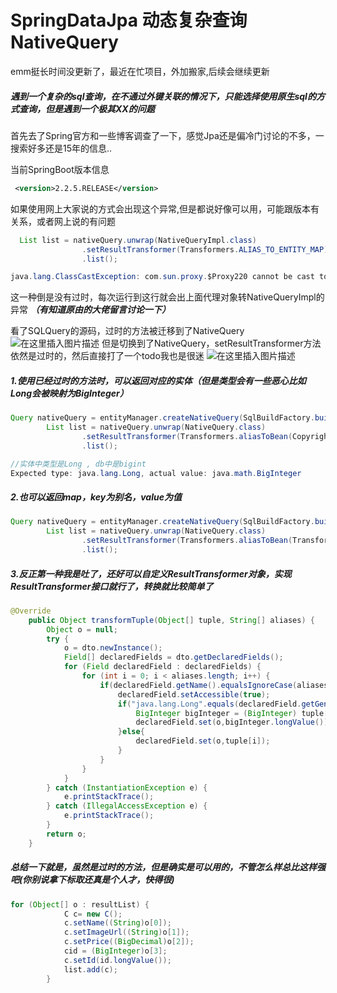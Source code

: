 # SpringDataJpa 动态复杂查询NativeQuery
emm挺长时间没更新了，最近在忙项目，外加搬家,后续会继续更新

##### 遇到一个复杂的sql查询，在不通过外键关联的情况下，只能选择使用原生sql的方式查询，但是遇到一个极其XX的问题
首先去了Spring官方和一些博客调查了一下，感觉Jpa还是偏冷门讨论的不多，一搜索好多还是15年的信息..

当前SpringBoot版本信息
```xml
 <version>2.2.5.RELEASE</version>
```

如果使用网上大家说的方式会出现这个异常,但是都说好像可以用，可能跟版本有关系，或者网上说的有问题
```java
  List list = nativeQuery.unwrap(NativeQueryImpl.class)
                .setResultTransformer(Transformers.ALIAS_TO_ENTITY_MAP)
                .list();
```
```java
java.lang.ClassCastException: com.sun.proxy.$Proxy220 cannot be cast to org.hibernate.query.internal.NativeQueryImpl
```

这一种倒是没有过时，每次运行到这行就会出上面代理对象转NativeQueryImpl的异常 ***（有知道原由的大佬留言讨论一下）***

看了SQLQuery的源码，过时的方法被迁移到了NativeQuery
![在这里插入图片描述](https://img-blog.csdnimg.cn/20200318180354576.png)
但是切换到了NativeQuery，setResultTransformer方法依然是过时的，然后直接打了一个todo我也是很迷
![在这里插入图片描述](https://img-blog.csdnimg.cn/20200318180524684.png)

##### 1.使用已经过时的方法时，可以返回对应的实体（但是类型会有一些恶心比如Long会被映射为BigInteger）
```java
Query nativeQuery = entityManager.createNativeQuery(SqlBuildFactory.buildCopyrightSearchCountSql(copyrightSearchDto));
        List list = nativeQuery.unwrap(NativeQuery.class)
                .setResultTransformer(Transformers.aliasToBean(CopyrightSearchResultDto.class))
                .list();
```
```java
//实体中类型是Long , db中是bigint
Expected type: java.lang.Long, actual value: java.math.BigInteger
```
##### 2.也可以返回map，key为别名，value为值
```java
Query nativeQuery = entityManager.createNativeQuery(SqlBuildFactory.buildCopyrightSearchCountSql(copyrightSearchDto));
        List list = nativeQuery.unwrap(NativeQuery.class)
                .setResultTransformer(Transformers.aliasToBean(Transformers.ALIAS_TO_ENTITY_MAP))
                .list();
```
##### 3.反正第一种我是吐了，还好可以自定义ResultTransformer对象，实现ResultTransformer接口就行了，转换就比较简单了
```java
@Override
    public Object transformTuple(Object[] tuple, String[] aliases) {
        Object o = null;
        try {
            o = dto.newInstance();
            Field[] declaredFields = dto.getDeclaredFields();
            for (Field declaredField : declaredFields) {
                for (int i = 0; i < aliases.length; i++) {
                    if(declaredField.getName().equalsIgnoreCase(aliases[i])){
                        declaredField.setAccessible(true);
                        if("java.lang.Long".equals(declaredField.getGenericType().getTypeName())){
                            BigInteger bigInteger = (BigInteger) tuple[i];
                            declaredField.set(o,bigInteger.longValue());
                        }else{
                            declaredField.set(o,tuple[i]);
                        }
                    }
                }
            }
        } catch (InstantiationException e) {
            e.printStackTrace();
        } catch (IllegalAccessException e) {
            e.printStackTrace();
        }
        return o;
    }
```
##### 总结一下就是，虽然是过时的方法，但是确实是可以用的，不管怎么样总比这样强吧(你别说拿下标取还真是个人才，快得很)
```java
for (Object[] o : resultList) {
            C c= new C();
            c.setName((String)o[0]);
            c.setImageUrl((String)o[1]);
            c.setPrice((BigDecimal)o[2]);         
            cid = (BigInteger)o[3];
            c.setId(id.longValue());
            list.add(c);
        }
```